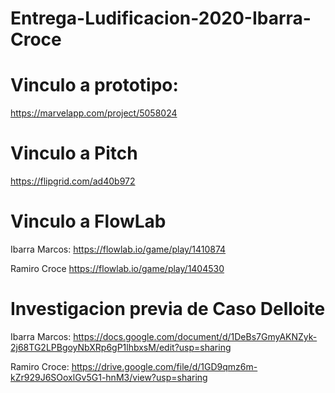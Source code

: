 # Entrega-Ludificacion-2020-Ibarra-Croce

# Vinculo a prototipo: 
https://marvelapp.com/project/5058024

# Vinculo a Pitch 
https://flipgrid.com/ad40b972

# Vinculo a FlowLab

Ibarra Marcos: https://flowlab.io/game/play/1410874

Ramiro Croce   https://flowlab.io/game/play/1404530

# Investigacion previa de Caso Delloite

Ibarra Marcos: https://docs.google.com/document/d/1DeBs7GmyAKNZyk-2j68TG2LPBgoyNbXRp6gP1lhbxsM/edit?usp=sharing

Ramiro Croce:  https://drive.google.com/file/d/1GD9qmz6m-kZr929J6SOoxlGv5G1-hnM3/view?usp=sharing

